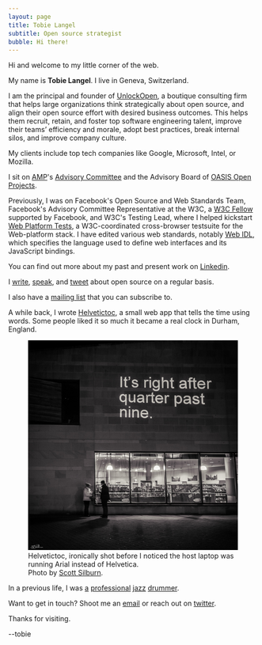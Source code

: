 ```yaml
---
layout: page
title: Tobie Langel
subtitle: Open source strategist
bubble: Hi there!
---
```


Hi and welcome to my little corner of the web.

My name is **Tobie Langel**. I live in Geneva, Switzerland.

I am the principal and founder of [UnlockOpen](https://unlockopen.com),
a boutique consulting firm
that helps large organizations think strategically about open source,
and align their open source effort with desired business outcomes.
This helps them recruit, retain, and foster top software engineering talent,
improve their teams’ efficiency and morale,
adopt best practices,
break internal silos,
and improve company culture.

My clients include top tech companies like Google, Microsoft, Intel, or Mozilla.

I sit on [AMP](https://www.ampproject.org/)'s [Advisory Committee](https://github.com/ampproject/meta-ac) and
the Advisory Board of [OASIS Open Projects](https://oasis-open-projects.org/).

Previously, I was on Facebook's Open Source and Web Standards Team,
Facebook's Advisory Committee Representative at the W3C,
a [W3C Fellow](https://www.w3.org/Consortium/Recruitment/Fellows) supported by Facebook,
and W3C's Testing Lead,
where I helped kickstart [Web Platform Tests](https://github.com/web-platform-tests/wpt),
a W3C-coordinated cross-browser testsuite for the Web-platform stack.
I have edited various web standards,
notably [Web IDL](http://heycam.github.io/webidl/),
which specifies the language used to define web interfaces 
and its JavaScript bindings.

You can find out more about my past and present work on [Linkedin](https://ch.linkedin.com/in/tobielangel).

I [write](https://medium.com/@tobie),
[speak](https://speaking.unlockopen.com/), and
[tweet](https://twitter.com/tobie) about open source on a regular basis.

I also have a [mailing list](https://pages.convertkit.com/e4ed189bbd/af199f5836) that you can subscribe to.

A while back, I wrote [Helvetictoc](http://www.helvetictoc.com),
a small web app that tells the time using words.
Some people liked it so much it became a real clock in Durham, England.

<figure>
    <img alt="Helvetictoc displayed in Durham, England at night." src="/images/helvetictoc.jpg" />
    <figcaption>
    Helvetictoc, ironically shot before
    I noticed the host laptop was running Arial instead of Helvetica.<br>
    Photo by <a href="http://internalreflections.co.uk/">Scott Silburn</a>.
    </figcaption>
</figure>

In a previous life, I was
[a](https://itunes.apple.com/album/estrella-del-norte/id253428236)
[professional](https://itunes.apple.com/album/undividualism/id467494413)
[jazz](https://itunes.apple.com/album/world-jazz-sound-la-longue/id555064703)
[drummer](https://itunes.apple.com/album/why/id444915377).

Want to get in touch? Shoot me an [email](mailto:tobie@unlockopen.com) or reach out on [twitter](https://twitter.com/tobie).

Thanks for visiting.

\--tobie
